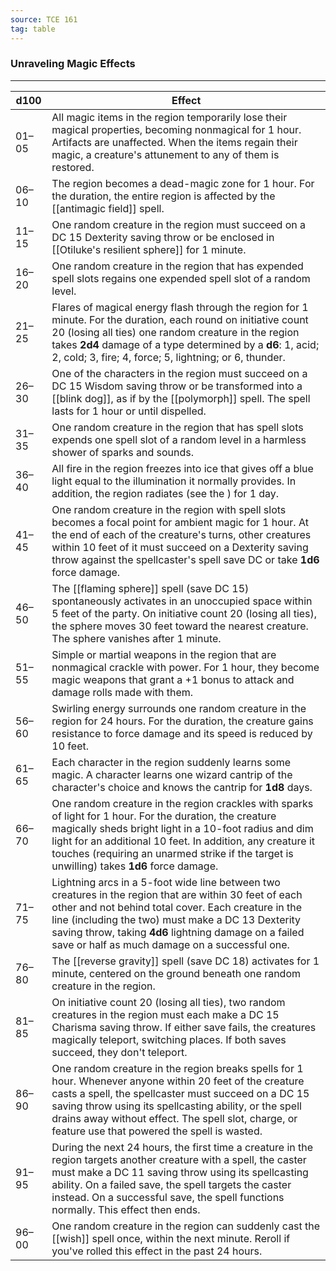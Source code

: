 ```yaml
---
source: TCE 161
tag: table
---
```


### Unraveling Magic Effects
---
|d100|Effect|
|----|------------|
|01–05|All magic items in the region temporarily lose their magical properties, becoming nonmagical for 1 hour. Artifacts are unaffected. When the items regain their magic, a creature's attunement to any of them is restored.|
|06–10|The region becomes a dead-magic zone for 1 hour. For the duration, the entire region is affected by the [[antimagic field]] spell.|
|11–15|One random creature in the region must succeed on a DC 15 Dexterity saving throw or be enclosed in [[Otiluke's resilient sphere]] for 1 minute.|
|16–20|One random creature in the region that has expended spell slots regains one expended spell slot of a random level.|
|21–25|Flares of magical energy flash through the region for 1 minute. For the duration, each round on initiative count 20 (losing all ties) one random creature in the region takes **2d4** damage of a type determined by a **d6**: 1, acid; 2, cold; 3, fire; 4, force; 5, lightning; or 6, thunder.|
|26–30|One of the characters in the region must succeed on a DC 15 Wisdom saving throw or be transformed into a [[blink dog]], as if by the [[polymorph]] spell. The spell lasts for 1 hour or until dispelled.|
|31–35|One random creature in the region that has spell slots expends one spell slot of a random level in a harmless shower of sparks and sounds.|
|36–40|All fire in the region freezes into ice that gives off a blue light equal to the illumination it normally provides. In addition, the region radiates  (see the ) for 1 day.|
|41–45|One random creature in the region with spell slots becomes a focal point for ambient magic for 1 hour. At the end of each of the creature's turns, other creatures within 10 feet of it must succeed on a Dexterity saving throw against the spellcaster's spell save DC or take **1d6** force damage.|
|46–50|The [[flaming sphere]] spell (save DC 15) spontaneously activates in an unoccupied space within 5 feet of the party. On initiative count 20 (losing all ties), the sphere moves 30 feet toward the nearest creature. The sphere vanishes after 1 minute.|
|51–55|Simple or martial weapons in the region that are nonmagical crackle with power. For 1 hour, they become magic weapons that grant a +1 bonus to attack and damage rolls made with them.|
|56–60|Swirling energy surrounds one random creature in the region for 24 hours. For the duration, the creature gains resistance to force damage and its speed is reduced by 10 feet.|
|61–65|Each character in the region suddenly learns some magic. A character learns one wizard cantrip of the character's choice and knows the cantrip for **1d8** days.|
|66–70|One random creature in the region crackles with sparks of light for 1 hour. For the duration, the creature magically sheds bright light in a 10-foot radius and dim light for an additional 10 feet. In addition, any creature it touches (requiring an unarmed strike if the target is unwilling) takes **1d6** force damage.|
|71–75|Lightning arcs in a 5-foot wide line between two creatures in the region that are within 30 feet of each other and not behind total cover. Each creature in the line (including the two) must make a DC 13 Dexterity saving throw, taking **4d6** lightning damage on a failed save or half as much damage on a successful one.|
|76–80|The [[reverse gravity]] spell (save DC 18) activates for 1 minute, centered on the ground beneath one random creature in the region.|
|81–85|On initiative count 20 (losing all ties), two random creatures in the region must each make a DC 15 Charisma saving throw. If either save fails, the creatures magically teleport, switching places. If both saves succeed, they don't teleport.|
|86–90|One random creature in the region breaks spells for 1 hour. Whenever anyone within 20 feet of the creature casts a spell, the spellcaster must succeed on a DC 15 saving throw using its spellcasting ability, or the spell drains away without effect. The spell slot, charge, or feature use that powered the spell is wasted.|
|91–95|During the next 24 hours, the first time a creature in the region targets another creature with a spell, the caster must make a DC 11 saving throw using its spellcasting ability. On a failed save, the spell targets the caster instead. On a successful save, the spell functions normally. This effect then ends.|
|96–00|One random creature in the region can suddenly cast the [[wish]] spell once, within the next minute. Reroll if you've rolled this effect in the past 24 hours.|
